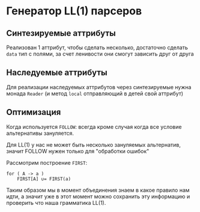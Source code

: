 # Генератор LL(1) парсеров

## Синтезируемые аттрибуты
Реализован 1 аттрибут, чтобы сделать несколько, достаточно сделать `data` тип с полями, за счет ленивости они смогут зависить друг от друга

## Наследуемые аттрибуты
Для реализации наследуемых аттрибутов через синтезируемые нужна монада `Reader` (и метод `local` отправляющий в детей свой аттрибут)

## Оптимизация

Когда используется `FOLLOW`: всегда кроме случая когда все условие альтернативы зануляется.

Для LL(1) у нас не может быть несколько зануляемых альтернатив, значит FOLLOW нужен только для "обработки ошибок"

Рассмотрим построение `FIRST`:

```
for ( A -> a )
	FIRST[A] ∪= FIRST(a)
```

Таким образом мы в момент объединения знаем в какое правило нам идти, а значит уже в этот момент можно сохранить эту информацию и проверить что наша грамматика LL(1).
